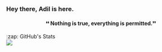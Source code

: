 ### Hey there, Adil is here.  

  #### <p align="center"> ❛❛ Nothing is true, everything is permitted.❜❜</p>



   <detail>
  <summary>:zap: GitHub's Stats</summary>
  <img align= 'left' src="https://github-readme-stats-pi-sandy.vercel.app/api?username=iamxadil&showicons=true&hide_border=true"/>
  </detail>
